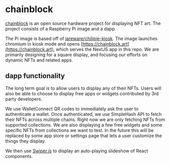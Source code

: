 # chainblock

[chainblock](https://chainblock.art) is an open source hardware project for displaying NFT art. The project consists of a Raspberry Pi image and a dapp.

The Pi image is based off of [jareware/chilipie-kiosk](https://github.com/jareware/chilipie-kiosk). The image launches chromium in kiosk mode and opens [https://chainblock.art](https://chainblock.art), which serves the NextJS app in this repo. We are primarily designing for a square display, and focusing our efforts on dynamic NFTs and related apps.


## dapp functionality

The long term goal is to allow users to display any of their NFTs. Users will also be able to choose to display free apps or widgets contributed by 3rd party developers.

We use WalletConnect QR codes to immediately ask the user to authenticate a wallet. Once authenticated, we use SimpleHash API to fetch their NFTs across multiple chains. Right now we are only fetching NFTs from supported collections. We are also displaying a few free widgets and some specific NFTs from collections we want to test. In the future this will be replaced by some app store or settings page that lets a user customize the things they display.

We then use [Swiper.js](https://swiperjs.com/) to display an auto-playing slideshow of React components.